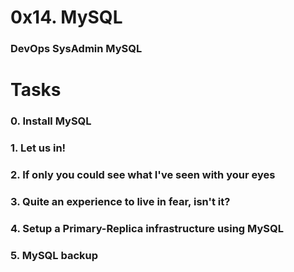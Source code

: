 # 0x14. MySQL
### DevOps SysAdmin MySQL

# Tasks
### 0. Install MySQL
### 1. Let us in!
### 2. If only you could see what I've seen with your eyes
### 3. Quite an experience to live in fear, isn't it?
### 4. Setup a Primary-Replica infrastructure using MySQL
### 5. MySQL backup
